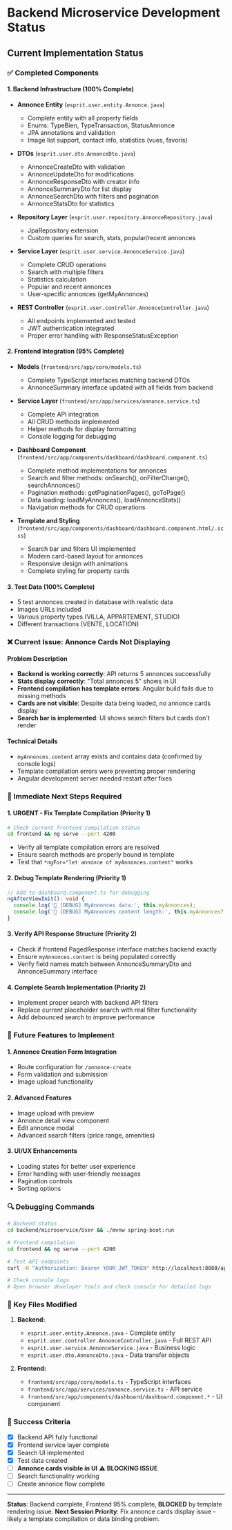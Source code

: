 # Backend Microservice Development Status

## Current Implementation Status

### ✅ Completed Components

#### 1. Backend Infrastructure (100% Complete)
- **Annonce Entity** (`esprit.user.entity.Annonce.java`)
  - Complete entity with all property fields
  - Enums: TypeBien, TypeTransaction, StatusAnnonce
  - JPA annotations and validation
  - Image list support, contact info, statistics (vues, favoris)

- **DTOs** (`esprit.user.dto.AnnonceDto.java`)
  - AnnonceCreateDto with validation
  - AnnonceUpdateDto for modifications
  - AnnonceResponseDto with creator info
  - AnnonceSummaryDto for list display
  - AnnonceSearchDto with filters and pagination
  - AnnonceStatsDto for statistics

- **Repository Layer** (`esprit.user.repository.AnnonceRepository.java`)
  - JpaRepository extension
  - Custom queries for search, stats, popular/recent annonces

- **Service Layer** (`esprit.user.service.AnnonceService.java`)
  - Complete CRUD operations
  - Search with multiple filters
  - Statistics calculation
  - Popular and recent annonces
  - User-specific annonces (getMyAnnonces)

- **REST Controller** (`esprit.user.controller.AnnonceController.java`)
  - All endpoints implemented and tested
  - JWT authentication integrated
  - Proper error handling with ResponseStatusException

#### 2. Frontend Integration (95% Complete)
- **Models** (`frontend/src/app/core/models.ts`)
  - Complete TypeScript interfaces matching backend DTOs
  - AnnonceSummary interface updated with all fields from backend

- **Service Layer** (`frontend/src/app/services/annonce.service.ts`)
  - Complete API integration
  - All CRUD methods implemented
  - Helper methods for display formatting
  - Console logging for debugging

- **Dashboard Component** (`frontend/src/app/components/dashboard/dashboard.component.ts`)
  - Complete method implementations for annonces
  - Search and filter methods: onSearch(), onFilterChange(), searchAnnonces()
  - Pagination methods: getPaginationPages(), goToPage()
  - Data loading: loadMyAnnonces(), loadAnnonceStats()
  - Navigation methods for CRUD operations

- **Template and Styling** (`frontend/src/app/components/dashboard/dashboard.component.html/.scss`)
  - Search bar and filters UI implemented
  - Modern card-based layout for annonces
  - Responsive design with animations
  - Complete styling for property cards

#### 3. Test Data (100% Complete)
- 5 test annonces created in database with realistic data
- Images URLs included
- Various property types (VILLA, APPARTEMENT, STUDIO)
- Different transactions (VENTE, LOCATION)

### ❌ Current Issue: Annonce Cards Not Displaying

#### Problem Description
- **Backend is working correctly**: API returns 5 annonces successfully
- **Stats display correctly**: "Total annonces 5" shows in UI
- **Frontend compilation has template errors**: Angular build fails due to missing methods
- **Cards are not visible**: Despite data being loaded, no annonce cards display
- **Search bar is implemented**: UI shows search filters but cards don't render

#### Technical Details
- `myAnnonces.content` array exists and contains data (confirmed by console logs)
- Template compilation errors were preventing proper rendering
- Angular development server needed restart after fixes

### 🔄 Immediate Next Steps Required

#### 1. **URGENT - Fix Template Compilation (Priority 1)**
```bash
# Check current frontend compilation status
cd frontend && ng serve --port 4200
```
- Verify all template compilation errors are resolved
- Ensure search methods are properly bound in template
- Test that `*ngFor="let annonce of myAnnonces.content"` works

#### 2. **Debug Template Rendering (Priority 1)**
```typescript
// Add to dashboard.component.ts for debugging
ngAfterViewInit(): void {
  console.log('🎯 [DEBUG] MyAnnonces data:', this.myAnnonces);
  console.log('🎯 [DEBUG] MyAnnonces content length:', this.myAnnonces?.content?.length);
}
```

#### 3. **Verify API Response Structure (Priority 2)**
- Check if frontend PagedResponse interface matches backend exactly
- Ensure `myAnnonces.content` is being populated correctly
- Verify field names match between AnnonceSummaryDto and AnnonceSummary interface

#### 4. **Complete Search Implementation (Priority 2)**
- Implement proper search with backend API filters
- Replace current placeholder search with real filter functionality
- Add debounced search to improve performance

### 🚀 Future Features to Implement

#### 1. **Annonce Creation Form Integration**
- Route configuration for `/annonce-create`
- Form validation and submission
- Image upload functionality

#### 2. **Advanced Features**
- Image upload with preview
- Annonce detail view component
- Edit annonce modal
- Advanced search filters (price range, amenities)

#### 3. **UI/UX Enhancements**
- Loading states for better user experience
- Error handling with user-friendly messages
- Pagination controls
- Sorting options

### 🔍 Debugging Commands

```bash
# Backend status
cd backend/microservice/User && ./mvnw spring-boot:run

# Frontend compilation
cd frontend && ng serve --port 4200

# Test API endpoints
curl -H "Authorization: Bearer YOUR_JWT_TOKEN" http://localhost:8080/api/annonces/me

# Check console logs
# Open browser developer tools and check console for detailed logs
```

### 📝 Key Files Modified

1. **Backend:**
   - `esprit.user.entity.Annonce.java` - Complete entity
   - `esprit.user.controller.AnnonceController.java` - Full REST API
   - `esprit.user.service.AnnonceService.java` - Business logic
   - `esprit.user.dto.AnnonceDto.java` - Data transfer objects

2. **Frontend:**
   - `frontend/src/app/core/models.ts` - TypeScript interfaces
   - `frontend/src/app/services/annonce.service.ts` - API service
   - `frontend/src/app/components/dashboard/dashboard.component.*` - UI component

### 🎯 Success Criteria
- [x] Backend API fully functional
- [x] Frontend service layer complete
- [x] Search UI implemented
- [x] Test data created
- [ ] **Annonce cards visible in UI** ⚠️ **BLOCKING ISSUE**
- [ ] Search functionality working
- [ ] Create annonce flow complete

---

**Status**: Backend complete, Frontend 95% complete, **BLOCKED** by template rendering issue.
**Next Session Priority**: Fix annonce cards display issue - likely a template compilation or data binding problem.